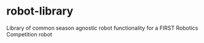 # robot-library
Library of common season agnostic robot functionality for a FIRST Robotics Competition robot
